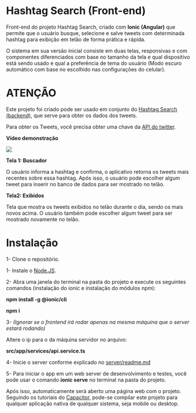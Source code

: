# Hashtag Search (Front-end)
Front-end do projeto Hashtag Search, criado com **Ionic (Angular)** que permite que o usuário busque, selecione e salve tweets com determinada hashtag para exibição em telão de forma prática e rápida.

O sistema em sua versão inicial consiste em duas telas, responsivas e com componentes diferenciados com base no tamanho da tela e qual dispositivo está sendo usado e qual a preferência de tema do usuário (Modo escuro automático com base no escolhido nas configurações do celular). 

# ATENÇÃO

Este projeto foi criado pode ser usado em conjunto do [Hashtag Search (backend)](https://github.com/arthurrmp/hashtagsearch_backend), que serve para obter os dados dos tweets.

Para obter os Tweets, você precisa obter uma chave da [API do twitter](https://developer.twitter.com).


**Vídeo demonstração**

[![](http://img.youtube.com/vi/sVYyRrcJRqk/0.jpg)](http://www.youtube.com/watch?v=sVYyRrcJRqk "demonstração - Buscador de hashtag")


**Tela 1: Buscador**

O usuário informa a hashtag e confirma, o aplicativo retorna os tweets mais recentes sobre essa hashtag. Após isso, o usuário pode escolher algum tweet para inserir no banco de dados para ser mostrado no telão.

**Tela2: Exibidos**

Tela que mostra os tweets exibidos no telão durante o dia, sendo os mais novos acima. O usuário também pode escolher algum tweet para ser mostrado novamente no telão.

# Instalação

1- Clone o repositório.

1- Instale o [Node.JS](https://nodejs.org/pt-br/).

2- Abra uma janela do terminal na pasta do projeto e execute os seguintes comandos (instalação do ionic e instalação do módulos npm): 

   **npm install -g @ionic/cli**
   
   **npm i**
   
   
3- *(Ignorar se o frontend irá rodar apenas na mesma máquina que o server estará rodando)* 

   Altere o ip para o da máquina servidor no arquivo: 
   
   **src/app/services/api.service.ts**
   
4- Inicie o server conforme explicado no [server/readme.md](https://github.com/arthurrmp/hashtagsearch/blob/master/server/README.md)
   
5- Para iniciar o app em um web server de desenvolvimento e testes, você pode usar o comando **ionic serve** no terminal na pasta do projeto.

Após isso, automaticamente será aberto uma página web com o projeto.
Seguindo os tutoriais do [Capacitor](https://capacitorjs.com), pode-se compilar este projeto para qualquer aplicação nativa de qualquer sistema, seja mobile ou desktop.

   



